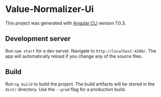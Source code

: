 # Value-Normalizer-Ui

This project was generated with [Angular CLI](https://github.com/angular/angular-cli) version 7.0.3.

## Development server

Run `npm start` for a dev server. Navigate to `http://localhost:4200/`. The app will automatically reload if you change any of the source files.

## Build

Run `ng build` to build the project. The build artifacts will be stored in the `dist/` directory. Use the `--prod` flag for a production build.